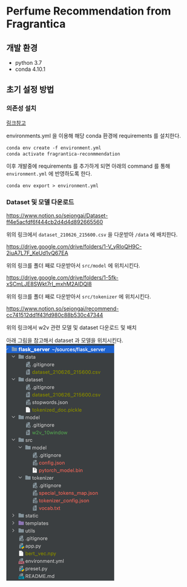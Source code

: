 # Perfume Recommendation from Fragrantica

## 개발 환경

- python 3.7
- conda 4.10.1

## 초기 설정 방법

### 의존성 설치

[링크참고](https://conda.io/projects/conda/en/latest/user-guide/tasks/manage-environments.html#creating-an-environment-from-an-environment-yml-file)

environments.yml 을 이용해 해당 conda 환경에 requirements 를 설치한다.

```shell
conda env create -f environment.yml
conda activate fragrantica-reconmmendation
```

이후 개발중에 requirements 를 추가하게 되면 아래의 command 를 통해 `environment.yml` 에 반영하도록 한다.

```shell
conda env export > environment.yml
```

### Dataset 및 모델 다운로드

<https://www.notion.so/sejongai/Dataset-ff4e5acfdf6f444cb2d4d4d892665560>

위의 링크에서 `dataset_210626_215600.csv` 을 다운받아 `/data` 에 배치한다.

<https://drive.google.com/drive/folders/1-V_yRIoQH9C-2iuA7L7F_KeUd1vQ67EA>

위의 링크를 폴더 째로 다운받아서 `src/model` 에 위치시킨다.

<https://drive.google.com/drive/folders/1-5fk-xSCmLJE8SWkt7rI_mxhM2AlDQl8>

위의 링크를 폴더 째로 다운받아서 `src/tokenizer` 에 위치시킨다.

<https://www.notion.so/sejongai/recommend-cc741512dd1f43fd980c88b530c47344>

위의 링크에서 w2v 관련 모델 및 dataset 다운로드 및 배치

아래 그림을 참고해서 dataset 과 모델을 위치시킨다.
![img.png](doc_assets/img_01.png)
